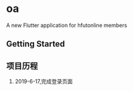 # oa

A new Flutter application for hfutonline members

## Getting Started
## 项目历程
1. 2019-6-17,完成登录页面
